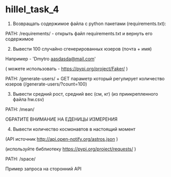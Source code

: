 # hillel_task_4

1. Возвращать содержимое файла с python пакетами (requirements.txt):

PATH: /requirements/ - открыть файл requirements.txt и вернуть его содержимое

2. Вывести 100 случайно сгенерированных юзеров (почта + имя)

Например - 'Dmytro aasdasda@mail.com'

( можете использовать - https://pypi.org/project/Faker/ )

PATH: /generate-users/ + GET параметр который регулирует количество юзеров (/generate-users/?count=100)

3. Вывести средний рост, средний вес (см, кг) (из приикрепленного файла hw.csv)

PATH: /mean/

ОБРАТИТЕ ВНИМАНИЕ НА ЕДЕНИЦЫ ИЗМЕРЕНИЯ

4. Вывести количество космонавтов в настоящий момент

(API источник http://api.open-notify.org/astros.json )

(используйте библиотеку https://pypi.org/project/requests/ )

PATH: /space/

Пример запроса на сторонний API
